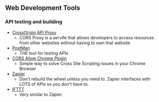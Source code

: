 ## Web Development Tools

### API testing and building

  - [CrossOrigin API Proxy](https://crossorigin.me/)
    - CORS Proxy is a servife that allows developers to access resources from other websites without having to own that website
  - [PostMan](https://www.getpostman.com/)
    - *THE* tool for testing APIs
  - [CORS Allow Chrome Plugin](https://chrome.google.com/webstore/detail/allow-control-allow-origi/nlfbmbojpeacfghkpbjhddihlkkiljbi)
    - Simple way to solve Cross Site Scripting issues in your Chrome Browser
  - [Zapier](https://zapier.com)
    - Don't rebuild the wheel unless you need to. Zapier interfaces with LOTS of APIs so you don't have to.
  - [IFTTT](https://ifttt.com)
    - Very similar to Zapier. 
